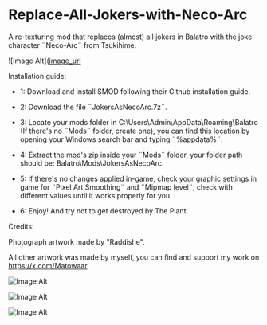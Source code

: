 # Replace-All-Jokers-with-Neco-Arc
A re-texturing mod that replaces (almost) all jokers in Balatro with the joke character ¨Neco-Arc¨ from Tsukihime.

![Image Alt]([image_url]([https://github.com/Matowaar/Replace-All-Jokers-with-Neco-Arc/blob/main/image.png?raw=true](https://raw.githubusercontent.com/Matowaar/Replace-All-Jokers-with-Neco-Arc/refs/heads/main/image.png))

Installation guide:

- 1: Download and install SMOD following their Github installation guide.

- 2: Download the file ¨JokersAsNecoArc.7z¨.

- 3: Locate ﻿your mods folder in C:\Users\Admin\AppData\Roaming\Balatro (If there's no ¨Mods¨ folder, create one), you can find this location by opening your Windows search bar and typing ¨%appdata%¨.

- 4: Extract the mod's zip inside your ¨Mods¨ folder, your folder path should be: Balatro\Mods\JokersAsNecoArc.

- 5: If there's no changes applied in-game, check your graphic settings in game for ¨Pixel Art Smoothing¨ and ¨Mipmap level¨, check with different values until it works properly for you.

- 6: Enjoy! And try not to get destroyed by The Plant.

Credits:

Photograph artwork made by "Raddishe".

All other artwork was made by myself, you can find and support my work on https://x.com/Matowaar

![Image Alt]([image_url](https://github.com/Matowaar/Replace-All-Jokers-with-Neco-Arc/blob/main/jokers%201.png?raw=true))

![Image Alt]([image_url](https://github.com/Matowaar/Replace-All-Jokers-with-Neco-Arc/blob/main/jokers%202.png?raw=true))

![Image Alt]([image_url](https://github.com/Matowaar/Replace-All-Jokers-with-Neco-Arc/blob/main/jokers%203.png?raw=true))
